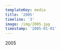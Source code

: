 ```yaml
---
templateKey: media
title: '2005'
timeline: '3'
image: /img/2005.jpg
timestamp: '2005-01-01'
---
```

2005
